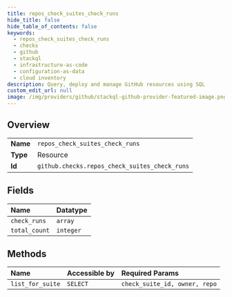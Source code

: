 ```yaml
---
title: repos_check_suites_check_runs
hide_title: false
hide_table_of_contents: false
keywords:
  - repos_check_suites_check_runs
  - checks
  - github    
  - stackql
  - infrastructure-as-code
  - configuration-as-data
  - cloud inventory
description: Query, deploy and manage GitHub resources using SQL
custom_edit_url: null
image: /img/providers/github/stackql-github-provider-featured-image.png
---
```

  
    

## Overview
<table><tbody>
<tr><td><b>Name</b></td><td><code>repos_check_suites_check_runs</code></td></tr>
<tr><td><b>Type</b></td><td>Resource</td></tr>
<tr><td><b>Id</b></td><td><code>github.checks.repos_check_suites_check_runs</code></td></tr>
</tbody></table>

## Fields
| Name | Datatype |
|:-----|:---------|
| `check_runs` | `array` |
| `total_count` | `integer` |
## Methods
| Name | Accessible by | Required Params |
|:-----|:--------------|:----------------|
| `list_for_suite` | `SELECT` | `check_suite_id, owner, repo` |
